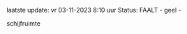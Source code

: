 laatste update: 
vr 03-11-2023  8:10   uur 
Status: FAALT - geel - 
<div class="service Y">schijfruimte</div>